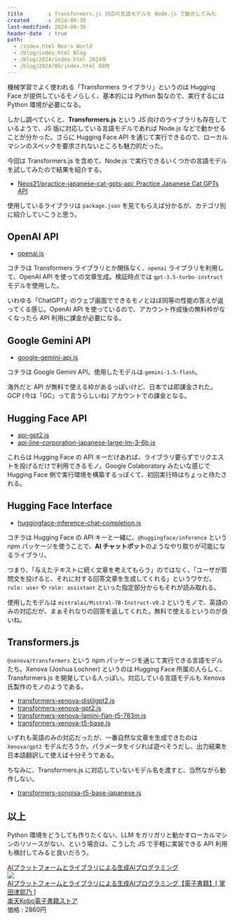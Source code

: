 ```yaml
---
title        : Transformers.js 対応の言語モデルを Node.js で動かしてみた
created      : 2024-09-30
last-modified: 2024-09-30
header-date  : true
path:
  - /index.html Neo's World
  - /blog/index.html Blog
  - /blog/2024/index.html 2024年
  - /blog/2024/09/index.html 09月
---
```


機械学習でよく使われる「Transformers ライブラリ」というのは Hugging Face が提供しているモノらしく、基本的には Python 製なので、実行するには Python 環境が必要になる。

しかし調べていくと、**Transformers.js** という JS 向けのライブラリも存在しているようで、JS 版に対応している言語モデルであれば Node.js などで動かせることが分かった。さらに Hugging Face API を通じて実行できるので、ローカルマシンのスペックを要求されないところも魅力的だった。

今回は Transformers.js を含めて、Node.js で実行できるいくつかの言語モデルを試してみたので結果を紹介する。

- [Neos21/practice-japanese-cat-gpts-api: Practice Japanese Cat GPTs API](https://github.com/Neos21/practice-japanese-cat-gpts-api)

使用しているライブラリは `package.json` を見てもらえば分かるが、カテゴリ別に紹介していこうと思う。

## OpenAI API

- [openai.js](https://github.com/Neos21/practice-japanese-cat-gpts-api/blob/master/openai.js)

コチラは Transformers ライブラリとか関係なく、`openai` ライブラリを利用して、OpenAI API を使っての文章生成。検証時点では `gpt-3.5-turbo-instruct` モデルを使用した。

いわゆる「ChatGPT」のウェブ画面でできるモノとほぼ同等の性能の答えが返ってくる感じ。OpenAI API を使っているので、アカウント作成後の無料枠がなくなったら API 利用に課金が必要になる。

## Google Gemini API

- [google-gemini-api.js](https://github.com/Neos21/practice-japanese-cat-gpts-api/blob/master/google-gemini-api.js)

コチラは Google Gemini API。使用したモデルは `gemini-1.5-flash`。

海外だと API が無料で使える枠があるっぽいけど、日本では即課金された。GCP (今は「GC」って言うらしいね) アカウントでの課金となる。

## Hugging Face API

- [api-gpt2.js](https://github.com/Neos21/practice-japanese-cat-gpts-api/blob/master/api-gpt2.js)
- [api-line-corporation-japanese-large-lm-3-6b.js](https://github.com/Neos21/practice-japanese-cat-gpts-api/blob/master/api-line-corporation-japanese-large-lm-3-6b.js)

これらは Hugging Face の API キーだけあれば、ライブラリ要らずでリクエストを投げるだけで利用できるモノ。Google Colaboratory みたいな感じで Hugging Face 側で実行環境を構築するっぽくて、初回実行時はちょっと待たされる。

## Hugging Face Interface

- [huggingface-inference-chat-completion.js](https://github.com/Neos21/practice-japanese-cat-gpts-api/blob/master/huggingface-inference-chat-completion.js)

コチラは Hugging Face の API キーと一緒に、`@huggingface/inference` という npm パッケージを使うことで、**AI チャットボット**のようなやり取りが可能になるライブラリ。

つまり、「与えたテキストに続く文章を考えてもらう」のではなく、「ユーザが質問文を投げると、それに対する回答文章を生成してくれる」というワケだ。`role: user` や `role: assistant` といった指定部分からもそれが読み取れる。

使用したモデルは `mistralai/Mistral-7B-Instruct-v0.2` というモノで、英語のみの対応だが、まぁそれなりの回答を返してくれた。無料で使えるというのが良いね。

## Transformers.js

`@xenova/transformers` という npm パッケージを通じて実行できる言語モデルたち。Xenova (Joshua Lochner) というのは Hugging Face 所属の人らしく、Transformers.js を開発している人っぽい。対応している言語モデルも Xenova 氏製作のモノのようである。

- [transformers-xenova-distilgpt2.js](https://github.com/Neos21/practice-japanese-cat-gpts-api/blob/master/transformers-xenova-distilgpt2.js)
- [transformers-xenova-gpt2.js](https://github.com/Neos21/practice-japanese-cat-gpts-api/blob/master/transformers-xenova-gpt2.js)
- [transformers-xenova-lamini-flan-t5-783m.js](https://github.com/Neos21/practice-japanese-cat-gpts-api/blob/master/transformers-xenova-lamini-flan-t5-783m.js)
- [transformers-xenova-t5-base.js](https://github.com/Neos21/practice-japanese-cat-gpts-api/blob/master/transformers-xenova-t5-base.js)

いずれも英語のみの対応だったが、一番自然な文章を生成できたのは `Xenova/gpt2` モデルだろうか。パラメータをイジれば遊べそうだし、出力結果を日本語翻訳して使えば十分そうである。

ちなみに、Transformers.js に対応していないモデル名を渡すと、当然ながら動作しない。

- [transformers-sonoisa-t5-base-japanese.js](https://github.com/Neos21/practice-japanese-cat-gpts-api/blob/master/transformers-sonoisa-t5-base-japanese.js)

## 以上

Python 環境をどうしても作りたくない、LLM をガリガリと動かすローカルマシンのリソースがない、という場合は、こうした JS で手軽に実装できる API 利用も検討してみると良いだろう。

<div class="ad-amazon">
  <div class="ad-amazon-info">
    <div class="ad-amazon-title">
      <a href="https://www.amazon.co.jp/dp/4899775458?&amp;linkCode=ll1&amp;tag=neos21-22&amp;linkId=cd8f5fcd63c98cf92cb16be895fc2b38&amp;language=ja_JP&amp;ref_=as_li_ss_tl">AIプラットフォームとライブラリによる生成AIプログラミング</a>
    </div>
  </div>
</div>

<div class="ad-rakuten">
  <div class="ad-rakuten-image">
    <a href="https://hb.afl.rakuten.co.jp/hgc/g00reb42.waxycf23.g00reb42.waxyd080/?pc=https%3A%2F%2Fitem.rakuten.co.jp%2Frakutenkobo-ebooks%2Ff36d0f3491a6390bb353d5e1690633ad%2F&amp;m=http%3A%2F%2Fm.rakuten.co.jp%2Frakutenkobo-ebooks%2Fi%2F23633573%2F&amp;rafcid=wsc_i_is_1051972513434300252">
      <img src="https://thumbnail.image.rakuten.co.jp/@0_mall/rakutenkobo-ebooks/cabinet/9464/2000015409464.jpg?_ex=128x128">
    </a>
  </div>
  <div class="ad-rakuten-info">
    <div class="ad-rakuten-title">
      <a href="https://hb.afl.rakuten.co.jp/hgc/g00reb42.waxycf23.g00reb42.waxyd080/?pc=https%3A%2F%2Fitem.rakuten.co.jp%2Frakutenkobo-ebooks%2Ff36d0f3491a6390bb353d5e1690633ad%2F&amp;m=http%3A%2F%2Fm.rakuten.co.jp%2Frakutenkobo-ebooks%2Fi%2F23633573%2F&amp;rafcid=wsc_i_is_1051972513434300252">AIプラットフォームとライブラリによる生成AIプログラミング【電子書籍】[ 掌田津耶乃 ]</a>
    </div>
    <div class="ad-rakuten-shop">
      <a href="https://hb.afl.rakuten.co.jp/hgc/g00reb42.waxycf23.g00reb42.waxyd080/?pc=https%3A%2F%2Fwww.rakuten.co.jp%2Frakutenkobo-ebooks%2F&amp;m=http%3A%2F%2Fm.rakuten.co.jp%2Frakutenkobo-ebooks%2F&amp;rafcid=wsc_i_is_1051972513434300252">楽天Kobo電子書籍ストア</a>
    </div>
    <div class="ad-rakuten-price">価格 : 2860円</div>
  </div>
</div>
